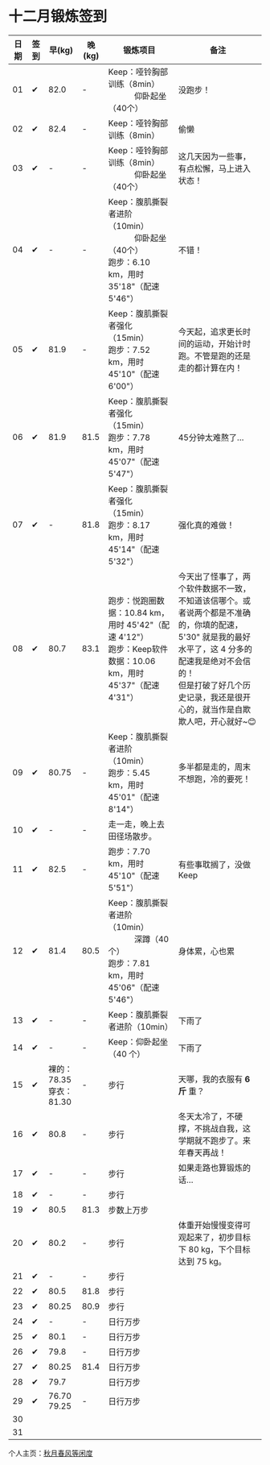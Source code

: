 # 十二月锻炼签到

| 日期 | 签到 | 早(kg) | 晚(kg) | 锻炼项目 | 备注 |
|----|---|---|---|---|---|
| 01 | ✔ | 82.0 | - | Keep：哑铃胸部训练（8min）<br> &nbsp;&nbsp;&nbsp;&nbsp;&nbsp;&nbsp;&nbsp;&nbsp;&nbsp;&nbsp;&nbsp;&nbsp;仰卧起坐（40个） | 没跑步！ |
| 02 | ✔ | 82.4 | - | Keep：哑铃胸部训练（8min） | 偷懒 |
| 03 | ✔ | - | - | Keep：哑铃胸部训练（8min）<br> &nbsp;&nbsp;&nbsp;&nbsp;&nbsp;&nbsp;&nbsp;&nbsp;&nbsp;&nbsp;&nbsp;&nbsp;仰卧起坐（40个） | 这几天因为一些事，有点松懈，马上进入状态！ |
| 04 | ✔ | - | - | Keep：腹肌撕裂者进阶（10min）<br> &nbsp;&nbsp;&nbsp;&nbsp;&nbsp;&nbsp;&nbsp;&nbsp;&nbsp;&nbsp;&nbsp;&nbsp;仰卧起坐（40个）<br>跑步：6.10 km，用时 35'18"（配速 5'46"） | 不错！ |
| 05 | ✔ | 81.9 | - | Keep：腹肌撕裂者强化（15min）<br>跑步：7.52 km，用时 45'10"（配速 6'00"） | 今天起，追求更长时间的运动，开始计时跑。不管是跑的还是走的都计算在内！ |
| 06 | ✔ | 81.9 | 81.5 | Keep：腹肌撕裂者强化（15min）<br>跑步：7.78 km，用时 45'07"（配速 5'47"） | 45分钟太难熬了… |
| 07 | ✔ | - | 81.8 | Keep：腹肌撕裂者强化（15min）<br>跑步：8.17 km，用时 45'14"（配速 5'32"） | 强化真的难做！ |
| 08 | ✔ | 80.7 | 83.1 | 跑步：悦跑圈数据：10.84 km，用时 45'42"（配速 4'12"）<br>跑步：Keep软件数据：10.06 km，用时 45'37"（配速 4'31"） | 今天出了怪事了，两个软件数据不一致，不知道该信哪个。或者说两个都是不准确的，你填的配速，5'30" 就是我的最好水平了，这 4 分多的配速我是绝对不会信的！<br>但是打破了好几个历史记录，我还是很开心的，就当作是自欺欺人吧，开心就好~😊 |
| 09 | ✔ | 80.75 | - | Keep：腹肌撕裂者进阶（10min）<br>跑步：5.45 km，用时 45'01"（配速 8'14"） | 多半都是走的，周末不想跑，冷的要死！ |
| 10 | ✔ | - | - | 走一走，晚上去田径场散步。 |  |
| 11 | ✔ | 82.5 | - | 跑步：7.70 km，用时 45'10"（配速 5'51"） | 有些事耽搁了，没做Keep |
| 12 | ✔ | 81.4 | 80.5 | Keep：腹肌撕裂者进阶（10min）<br> &nbsp;&nbsp;&nbsp;&nbsp;&nbsp;&nbsp;&nbsp;&nbsp;&nbsp;&nbsp;&nbsp;&nbsp;深蹲（40个）<br>跑步：7.81 km，用时 45'06"（配速 5'46"） | 身体累，心也累 |
| 13 | ✔ | - | - | Keep：腹肌撕裂者进阶（10min） | 下雨了 |
| 14 | ✔ | - | - | Keep：仰卧起坐（40 个） | 下雨了 |
| 15 | ✔ | 裸的：78.35<br>穿衣：81.30 | - | 步行 | 天哪，我的衣服有 **6 斤** 重？ |
| 16 | ✔ | 80.8 | - | 步行 | 冬天太冷了，不硬撑，不挑战自我，这学期就不跑步了。来年春天再战！ |
| 17 | ✔ | - | - | 步行 | 如果走路也算锻炼的话… |
| 18 | ✔ | - | - | 步行 |  |
| 19 | ✔ | 80.5 | 81.3 | 步数上万步 |  |
| 20 | ✔ | 80.2 | - | 步行 | 体重开始慢慢变得可观起来了，初步目标下 80 kg，下个目标达到 75 kg。 |
| 21 | ✔ | - | - | 步行 |  |
| 22 | ✔ | 80.5 | 81.8 | 步行 |  |
| 23 | ✔ | 80.25 | 80.9 | 步行 |  |
| 24 | ✔ | - | - | 日行万步 |  |
| 25 | ✔ | 80.1 | - | 日行万步 |  |
| 26 | ✔ | 79.8 | - | 日行万步 |  |
| 27 | ✔ | 80.25 | 81.4 | 日行万步 |  |
| 28 | ✔ | 79.7 |  | 日行万步 |  |
| 29 | ✔ | 76.70<br>79.25 | - | 日行万步 |  |
| 30 |  |  |  |  |  |
| 31 |  |  |  |  |  |

个人主页：<a href="http://renkaigis.com/" target="_blank">秋月春风等闲度</a>
